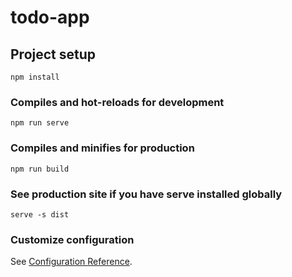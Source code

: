 # todo-app

## Project setup
```
npm install
```

### Compiles and hot-reloads for development
```
npm run serve
```

### Compiles and minifies for production
```
npm run build
```

### See production site if you have serve installed globally
```
serve -s dist 
```

### Customize configuration
See [Configuration Reference](https://cli.vuejs.org/config/).
